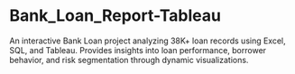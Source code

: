 # Bank_Loan_Report-Tableau
An interactive Bank Loan project analyzing 38K+ loan records using Excel, SQL, and Tableau. Provides insights into loan performance, borrower behavior, and risk segmentation through dynamic visualizations.
